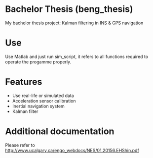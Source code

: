 # Bachelor Thesis (beng_thesis)

My bachelor thesis project: Kalman filtering in INS &amp; GPS navigation

# Use
Use Matlab and just run sim_script, it refers to all functions required to operate the progamme properly.

# Features

 - Use real-life or simulated data
 - Acceleration sensor calibration
 - Inertial navigation system 
 - Kalman filter 
 
# Additional documentation

Please refer to http://www.ucalgary.ca/engo_webdocs/NES/01.20156.EHShin.pdf

